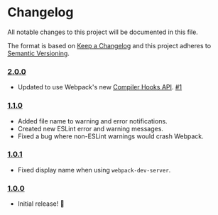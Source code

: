 # Changelog
All notable changes to this project will be documented in this file.

The format is based on [Keep a Changelog](http://keepachangelog.com/en/1.0.0/) and this project
adheres to [Semantic Versioning](http://semver.org/spec/v2.0.0.html).

### [2.0.0](https://github.com/adamelliotfields/format-messages-webpack-plugin/releases/tag/v2.0.0)
 - Updated to use Webpack's new [Compiler Hooks API](https://v4.webpack.js.org/api/compiler-hooks). [#1](https://github.com/adamelliotfields/format-messages-webpack-plugin/pull/1)

### [1.1.0](https://github.com/adamelliotfields/format-messages-webpack-plugin/releases/tag/v1.1.0)
 - Added file name to warning and error notifications.
 - Created new ESLint error and warning messages.
 - Fixed a bug where non-ESLint warnings would crash Webpack.

### [1.0.1](https://github.com/adamelliotfields/format-messages-webpack-plugin/releases/tag/v1.0.1)
 - Fixed display name when using `webpack-dev-server`.

### [1.0.0](https://github.com/adamelliotfields/format-messages-webpack-plugin/releases/tag/v1.0.0)
 - Initial release! :tada:
